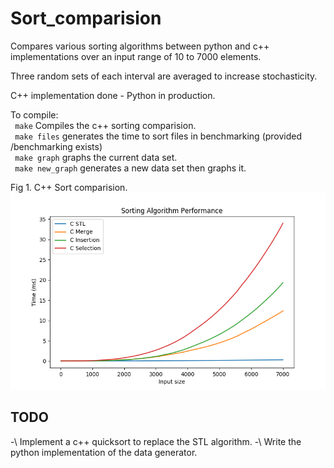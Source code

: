 # Sort_comparision
Compares various sorting algorithms between python and c++ implementations
over an input range of 10 to 7000 elements.

Three random sets of each interval are averaged to increase stochasticity.  
  
C++ implementation done \- Python in production.  


To compile:  
    ``` make``` Compiles the c++ sorting comparision.  
    ``` make files``` generates the time to sort files in benchmarking (provided /benchmarking exists)  
    ``` make graph``` graphs the current data set.  
    ``` make new_graph``` generates a new data set then graphs it. 
    
   Fig 1. C++ Sort comparision.
   ![](https://github.com/Pokemonpower92/Sort_comparision/blob/master/graphs/Figure_3.png)


## TODO 
   -\ Implement a c++ quicksort to replace the STL algorithm.
   -\ Write the python implementation of the data generator.
